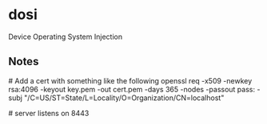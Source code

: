 # dosi
Device Operating System Injection

## Notes
\# Add a cert with something like the following
openssl req -x509 -newkey rsa:4096 -keyout key.pem -out cert.pem -days 365 -nodes -passout pass: -subj "/C=US/ST=State/L=Locality/O=Organization/CN=localhost"

\# server listens on 8443
